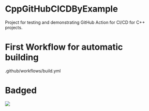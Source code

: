 # CppGitHubCICDByExample
Project for testing and demonstrating GitHub Action for CI/CD for C++ projects.

# First Workflow for automatic building
.github/workflows/build.yml

# Badged
![](https://github.com/S3ler/CppGitHubCICDByExample/workflows/.github/CIbadge.svg)
